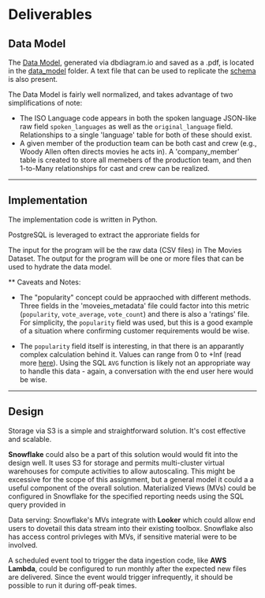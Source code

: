 # Deliverables



## Data Model 
The [Data Model](data_model/DATAMODEL.pdf), generated via dbdiagram.io and saved as a .pdf, is located in the [data_model](data_model) folder. A text file that can be used to replicate the [schema](data_model/data_model_code.txt) is also present.

The Data Model is fairly well normalized, and takes advantage of two simplifications of note:
- The ISO Language code appears in both the spoken language JSON-like raw field `spoken_languages` as well as the `original_language` field.  Relationships to a single 'language' table for both of these should exist.
- A given member of the production team can be both cast and crew (e.g., Woody Allen often directs movies he acts in).  A 'company_member' table is created to store all memebers of the production team, and then 1-to-Many relationships for cast and crew can be realized.

---

## Implementation

The implementation code is written in Python.

PostgreSQL is leveraged to extract the approriate fields for 

The input for the program will be the raw data (CSV files) in The Movies Dataset.
The output for the program will be one or more files that can be used to hydrate the data model. 

** Caveats and Notes:

- The "popularity" concept could be appraoched with different methods.  Three fields in the 'moveies_metadata' file could factor into this metric (`popularity`, `vote_average`, `vote_count`) and there is also a 'ratings' file.  For simplicity, the `popularity` field was used, but this is a good example of a situation where confirming customer requirements would be wise. 

- The `popularity` field itself is interesting, in that there is an apparantly complex calculation behind it.   Values can range from 0 to +Inf (read more [here](https://www.themoviedb.org/talk/5141d424760ee34da71431b0)).  Using the SQL `AVG` function is likely not an appropriate way to handle this data - again, a conversation with the end user here would be wise.

---

## Design

Storage via S3 is a simple and straightforward solution.  It's cost effective and scalable.

**Snowflake** could also be a part of this solution would would fit into the design well.  It uses S3 for storage and permits multi-cluster virtual warehouses for compute activities to allow autoscaling.  This might be excessive for the scope of this assignment, but a general model it could a a useful component of the overall solution.  Materialized Views (MVs) could be configured in Snowflake for the specified reporting needs using the SQL query provided in 

Data serving: Snowflake's MVs integrate with **Looker** which could allow end users to dovetail this data stream into their existing toolbox.  Snowflake also has access control privleges with MVs, if sensitive material were to be involved.

A scheduled event tool to trigger the data ingestion code, like **AWS Lambda**, could be configured to run monthly after the expected new files are delivered.  Since the event would trigger infrequently, it should be possible to run it during off-peak times.

